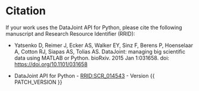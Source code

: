 # Citation

If your work uses the DataJoint API for Python, please cite the following manuscript and Research Resource Identifier (RRID):

- Yatsenko D, Reimer J, Ecker AS, Walker EY, Sinz F, Berens P, Hoenselaar A, Cotton RJ, Siapas AS, Tolias AS. DataJoint: managing big scientific data using MATLAB or Python. bioRxiv. 2015 Jan 1:031658. doi: https://doi.org/10.1101/031658

- DataJoint API for Python - [RRID:SCR_014543](https://scicrunch.org/resolver/SCR_014543) - Version {{ PATCH_VERSION }}
